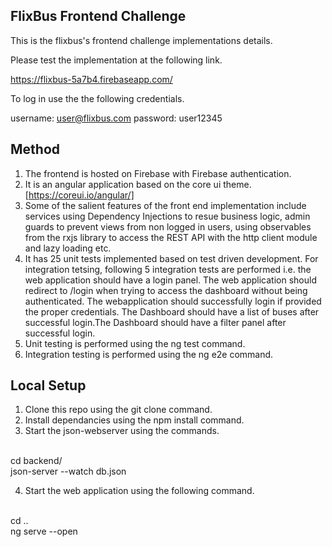 ## FlixBus Frontend Challenge

This is the flixbus's frontend challenge implementations details.

Please test the implementation at the following link.

https://flixbus-5a7b4.firebaseapp.com/

To log in use the the following credentials.
<br>

username: user@flixbus.com
password: user12345

## Method

1. The frontend is hosted on Firebase with Firebase authentication.
2. It is an angular application based on the core ui theme.[https://coreui.io/angular/]
3. Some of the salient features of the front end implementation include services using Dependency Injections to resue business logic, admin guards to prevent views from non logged in users, using observables from the rxjs library to access the REST API with the http client module and lazy loading etc.
4. It has 25 unit tests implemented based on test driven development. For integration tetsing, following 5 integration tests are performed i.e. the web application should have a login panel. The web application should redirect to /login when trying to access the dashboard without being authenticated. The webapplication should successfully login if provided the proper credentials. The Dashboard should have a list of buses after successful login.The Dashboard should have a filter panel after successful login.
5. Unit testing is performed using the ng test command.
6. Integration testing is performed using the ng e2e command.

## Local Setup

1. Clone this repo using the git clone command.
2. Install dependancies using the npm install command.
3. Start the json-webserver using the commands.

<br>cd backend/
<br>json-server --watch db.json

4. Start the web application using the following command.

<br>cd ..
<br>ng serve --open
